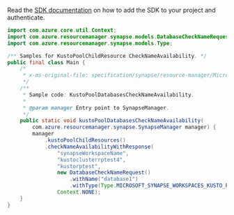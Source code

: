 Read the [SDK documentation](https://github.com/Azure/azure-sdk-for-java/blob/azure-resourcemanager-synapse_1.0.0-beta.3/sdk/synapse/azure-resourcemanager-synapse/README.md) on how to add the SDK to your project and authenticate.

```java
import com.azure.core.util.Context;
import com.azure.resourcemanager.synapse.models.DatabaseCheckNameRequest;
import com.azure.resourcemanager.synapse.models.Type;

/** Samples for KustoPoolChildResource CheckNameAvailability. */
public final class Main {
    /*
     * x-ms-original-file: specification/synapse/resource-manager/Microsoft.Synapse/preview/2021-06-01-preview/examples/KustoPoolDatabasesCheckNameAvailability.json
     */
    /**
     * Sample code: KustoPoolDatabasesCheckNameAvailability.
     *
     * @param manager Entry point to SynapseManager.
     */
    public static void kustoPoolDatabasesCheckNameAvailability(
        com.azure.resourcemanager.synapse.SynapseManager manager) {
        manager
            .kustoPoolChildResources()
            .checkNameAvailabilityWithResponse(
                "synapseWorkspaceName",
                "kustoclusterrptest4",
                "kustorptest",
                new DatabaseCheckNameRequest()
                    .withName("database1")
                    .withType(Type.MICROSOFT_SYNAPSE_WORKSPACES_KUSTO_POOLS_DATABASES),
                Context.NONE);
    }
}
```
